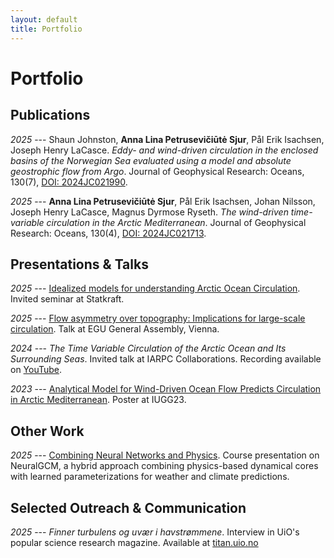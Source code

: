 ```yaml
---
layout: default
title: Portfolio
---
```


# Portfolio

## Publications

*2025* --- Shaun Johnston, **Anna Lina Petrusevičiūtė Sjur**, Pål Erik Isachsen, Joseph Henry LaCasce. *Eddy- and wind-driven circulation in the enclosed basins of the Norwegian Sea evaluated using a model and absolute geostrophic flow from Argo*. Journal of Geophysical Research: Oceans, 130(7), [DOI: 2024JC021990](https://doi.org/10.1029/2024JC021990).

*2025* --- **Anna Lina Petrusevičiūtė Sjur**, Pål Erik Isachsen, Johan Nilsson, Joseph Henry LaCasce, Magnus Dyrmose Ryseth. *The wind-driven time-variable circulation in the Arctic Mediterranean*. Journal of Geophysical Research: Oceans, 130(4), [DOI: 2024JC021713](https://doi.org/10.1029/2024JC021713).

## Presentations & Talks

*2025* --- [Idealized models for understanding Arctic Ocean Circulation](assets/files/idealized_models.pdf). Invited seminar at Statkraft.

*2025* --- [Flow asymmetry over topography: Implications for large-scale circulation](assets/files/EGU25_supplementary.pdf). Talk at EGU General Assembly, Vienna.

*2024* --- *The Time Variable Circulation of the Arctic Ocean and Its Surrounding Seas*. Invited talk at IARPC Collaborations. Recording available on [YouTube](https://youtu.be/CUeEj70xMUc).

*2023* --- [Analytical Model for Wind-Driven Ocean Flow Predicts Circulation in Arctic Mediterranean](assets/files/IUGG23_poster.pdf). Poster at IUGG23.

## Other Work

*2025* --- [Combining Neural Networks and Physics](assets/files/combining_nn_physics.pdf). Course presentation on NeuralGCM, a hybrid approach combining physics-based dynamical cores with learned parameterizations for weather and climate predictions.

## Selected Outreach & Communication

*2025* --- *Finner turbulens og uvær i havstrømmene*. Interview in UiO's popular science research magazine. Available at [titan.uio.no](https://titan.uio.no)
